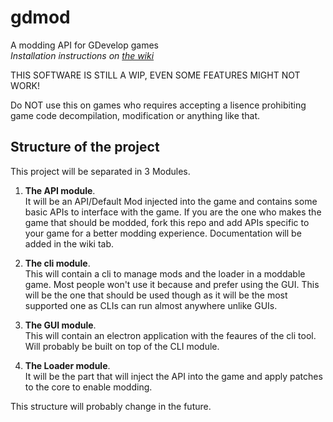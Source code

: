# gdmod
A modding API for GDevelop games  
*Installation instructions on [the wiki](https://github.com/arthuro555/gdmod/wiki)*

THIS SOFTWARE IS STILL A WIP, EVEN SOME FEATURES MIGHT NOT WORK!

Do NOT use this on games who requires accepting a lisence prohibiting game code decompilation, modification or anything like that.

## Structure of the project
This project will be separated in 3 Modules.
1. **The API module**.<br/>
  It will be an API/Default Mod injected into the game and contains some basic APIs to interface with the game. 
  If you are the one who makes the game that should be modded, fork this repo and add APIs specific to your game for a better modding experience.
  Documentation will be added in the wiki tab.
  
2. **The cli module**.<br/>
  This will contain a cli to manage mods and the loader in a moddable game.
  Most people won't use it because and prefer using the GUI. This will be the one that should be used though as it will be the most supported one as CLIs can run almost anywhere unlike GUIs.
  
3. **The GUI module**.<br/>
  This will contain an electron application with the feaures of the cli tool. Will probably be built on top of the CLI module.

4. **The Loader module**.<br/>
  It will be the part that will inject the API into the game and apply patches to the core to enable modding.

This structure will probably change in the future.
